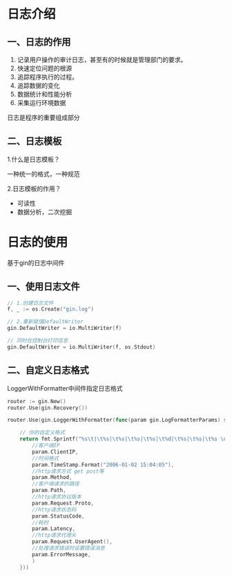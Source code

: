 

# 日志介绍

## 一、日志的作用

1. 记录用户操作的审计日志，甚至有的时候就是管理部门的要求。
2. 快速定位问题的根源
3. 追踪程序执行的过程。
4. 追踪数据的变化
5. 数据统计和性能分析
6. 采集运行环境数据

日志是程序的重要组成部分

## 二、日志模板

1.什么是日志模板？

一种统一的格式，一种规范

2.日志模板的作用？

- 可读性
- 数据分析，二次挖掘





# 日志的使用

基于gin的日志中间件

## 一、使用日志文件

```go
// 1.创建日志文件
f, _ := os.Create("gin.log")

// 2.重新赋值DefaultWriter
gin.DefaultWriter = io.MultiWriter(f)

// 同时在控制台打印信息
gin.DefaultWriter = io.MultiWriter(f, os.Stdout)
```

## 二、自定义日志格式

LoggerWithFormatter中间件指定日志格式

```go
router := gin.New()
router.Use(gin.Recovery())

router.Use(gin.LoggerWithFormatter(func(param gin.LogFormatterParams) string {

    // 你的自定义格式
    return fmt.Sprintf("%s\t|\t%s|\t%s|\t%s|\t%s|\t%d|\t%s|\t%s|\t%s \n",
        //客户端IP
        param.ClientIP,
        //时间格式
        param.TimeStamp.Format("2006-01-02 15:04:05"),
        //http请求方式 get post等
        param.Method,
        //客户端请求的路径
        param.Path,
        //http请求协议版本
        param.Request.Proto,
        //http请求状态码
        param.StatusCode,
        //耗时
        param.Latency,
        //http请求代理头
        param.Request.UserAgent(),
        //处理请求错误时设置错误消息
        param.ErrorMessage,
        )
    }))
```